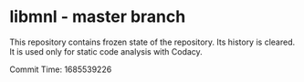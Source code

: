 # libmnl - master branch

This repository contains frozen state of the repository.
Its history is cleared. It is used only for static code
analysis with Codacy.

Commit Time: 1685539226